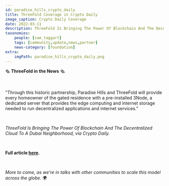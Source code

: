 ```yaml
---
id: paradise_hills_crypto_daily
title: ThreeFold Coverage in Crypto Daily
image_caption: Crypto Daily Coverage
date: 2022-03-11
description: ThreeFold Is Bringing The Power Of Blockchain And The Decentralized Cloud To A Dubai Neighborhood – via Crypto Daily
taxonomies:
    people: [sam_taggart]
    tags: [community,update,news,partner]
    news-category: [foundation]
extra:
    imgPath: paradise_hills_crypto_daily.png
---
```


🗞 **ThreeFold in the News** 🗞

<br/>

"Through this historic partnership, Paradise Hills and ThreeFold will provide every homeowner of the gated residence with a pre-installed 3Node, a dedicated server that provides the edge computing and internet storage needed to run decentralized applications and internet services.”

<br/>

*ThreeFold Is Bringing The Power Of Blockchain And The Decentralized Cloud To A Dubai Neighborhood, via Crypto Daily.*

<br/>

**Full article [here](https://cryptodaily.co.uk/2022/03/threefold-is-bringing-the-power-of-blockchain-and-the-decentralized-cloud-to-a-dubai-neighborhood).**

<br/>

*More to come, as we're in talks with other communities to scale this model across the globe.* 🌍